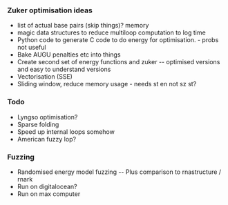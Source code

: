 ### Zuker optimisation ideas
- list of actual base pairs (skip things)? memory
- magic data structures to reduce multiloop computation to log time
- Python code to generate C code to do energy for optimisation. - probs not useful
- Bake AUGU penalties etc into things
- Create second set of energy functions  and zuker
-- optimised versions and easy to understand versions
- Vectorisation (SSE)
- Sliding window, reduce memory usage - needs st en not sz st?

### Todo
- Lyngso optimisation?
- Sparse folding
- Speed up internal loops somehow
- American fuzzy lop?

### Fuzzing
- Randomised energy model fuzzing
-- Plus comparison to rnastructure / rnark
- Run on digitalocean?
- Run on max computer
